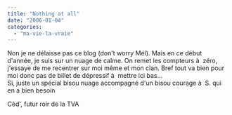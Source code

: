 ```yaml
---
title: "Nothing at all"
date: "2006-01-04"
categories: 
  - "ma-vie-la-vraie"
---
```


  
  
Non je ne délaisse pas ce blog (don't worry Mél). Mais en ce début d'année, je suis sur un nuage de calme. On remet les compteurs à  zéro, j'essaye de me recentrer sur moi même et mon clan. Bref tout va bien pour moi donc pas de billet de dépressif à  mettre ici bas...  
Si, juste un spécial bisou nuage accompagné d'un bisou courage à  S. qui en a bien besoin  
  
Céd', futur roir de la TVA
